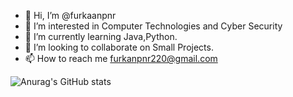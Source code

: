 - 👋 Hi, I’m @furkaanpnr
- 👀 I’m interested in Computer Technologies and Cyber Security
- 🌱 I’m currently learning Java,Python.
- 💞️ I’m looking to collaborate on Small Projects.
- 📫 How to reach me furkanpnr220@gmail.com


![Anurag's GitHub stats](https://github-readme-stats.vercel.app/api?username=furkaanpnr&show_icons=true&theme=merko)


<!---
furkaanpnr/furkaanpnr is a ✨ special ✨ repository because its `README.md` (this file) appears on your GitHub profile.
You can click the Preview link to take a look at your changes.
--->
